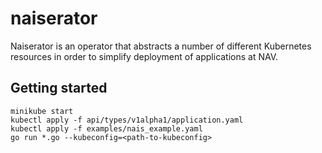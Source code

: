 # naiserator

Naiserator is an operator that abstracts a number of different Kubernetes resources in order to simplify deployment of applications at NAV.

## Getting started

```
minikube start
kubectl apply -f api/types/v1alpha1/application.yaml
kubectl apply -f examples/nais_example.yaml
go run *.go --kubeconfig=<path-to-kubeconfig>
```
